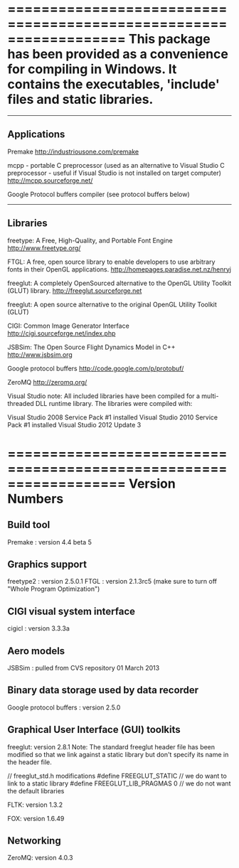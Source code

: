 
==================================================================
This package has been provided as a convenience for compiling
in Windows. It contains the executables, 'include' files and static
libraries.
==================================================================

------------------------------------------------------------------
Applications
------------------------------------------------------------------

Premake
http://industriousone.com/premake

mcpp - portable C preprocessor (used as an alternative to Visual Studio
C preprocessor - useful if Visual Studio is not installed on target computer)
http://mcpp.sourceforge.net/

Google Protocol buffers compiler (see protocol buffers below)

------------------------------------------------------------------
Libraries
------------------------------------------------------------------

freetype: A Free, High-Quality, and Portable Font Engine
http://www.freetype.org/

FTGL: A free, open source library to enable developers to use
arbitrary fonts in their OpenGL applications.
http://homepages.paradise.net.nz/henryj

freeglut: A completely OpenSourced alternative to the OpenGL
Utility Toolkit (GLUT) library.
http://freeglut.sourceforge.net

freeglut: A open source alternative to the original
          OpenGL Utility Toolkit (GLUT)

CIGI: Common Image Generator Interface
http://cigi.sourceforge.net/index.php

JSBSim: The Open Source Flight Dynamics Model in C++
http://www.jsbsim.org

Google protocol buffers
http://code.google.com/p/protobuf/

ZeroMQ
http://zeromq.org/

Visual Studio note: All included libraries have been compiled
for a multi-threaded DLL runtime library.  The libraries were
compiled with:

Visual Studio 2008 Service Pack #1 installed
Visual Studio 2010 Service Pack #1 installed
Visual Studio 2012 Update 3

==================================================================
Version Numbers
==================================================================

Build tool
----------
Premake : version 4.4 beta 5

Graphics support
----------------
freetype2 : version 2.5.0.1
FTGL      : version 2.1.3rc5 (make sure to turn off "Whole Program Optimization")

CIGI visual system interface
----------------------------
cigicl  : version 3.3.3a

Aero models
-----------
JSBSim : pulled from CVS repository 01 March 2013

Binary data storage used by data recorder
-----------------------------------------
Google protocol buffers : version 2.5.0

Graphical User Interface (GUI) toolkits
---------------------------------------
freeglut: version 2.8.1
   Note: The standard freeglut header file has been modified
   so that we link against a static library but don't specify its name in the
   header file.

// freeglut_std.h modifications
#define FREEGLUT_STATIC           // we do want to link to a static library
#define FREEGLUT_LIB_PRAGMAS 0    // we do not want the default libraries

FLTK: version 1.3.2

FOX: version 1.6.49

Networking
----------
ZeroMQ: version 4.0.3

